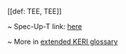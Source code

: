 [[def: TEE, TEE]]

~ Spec-Up-T link: <a href='https://weboftrust.github.io/WOT-terms/docs/glossary/TEE'>here</a>

~ More in <a href="https://weboftrust.github.io/WOT-terms/docs/glossary/TEE">extended KERI glossary</a>
